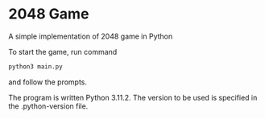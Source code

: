 # 2048 Game
A simple implementation of 2048 game in Python

To start the game, run command 
```bash
python3 main.py
```
and follow the prompts.

The program is written Python 3.11.2. The version to be used is specified in the .python-version file.
